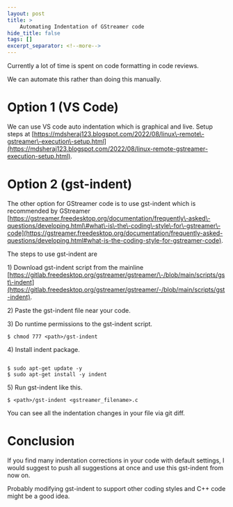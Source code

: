 ```yaml
---
layout: post
title: >
    Automating Indentation of GStreamer code
hide_title: false
tags: []
excerpt_separator: <!--more-->
---
```

Currently a lot of time is spent on code formatting in code reviews.

We can automate this rather than doing this manually.
# Option 1 \(VS Code\)

We can use VS code auto indentation which is graphical and live. Setup steps at [https://mdsheraj123.blogspot.com/2022/08/linux\-remote\-gstreamer\-execution\-setup.html](https://mdsheraj123.blogspot.com/2022/08/linux-remote-gstreamer-execution-setup.html).
# Option 2 \(gst\-indent\)

The other option for GStreamer code is to use gst\-indent which is recommended by GStreamer [https://gstreamer.freedesktop.org/documentation/frequently\-asked\-questions/developing.html\#what\-is\-the\-coding\-style\-for\-gstreamer\-code](https://gstreamer.freedesktop.org/documentation/frequently-asked-questions/developing.html#what-is-the-coding-style-for-gstreamer-code).

The steps to use gst\-indent are


1\) Download gst\-indent script from the mainline [https://gitlab.freedesktop.org/gstreamer/gstreamer/\-/blob/main/scripts/gst\-indent](https://gitlab.freedesktop.org/gstreamer/gstreamer/-/blob/main/scripts/gst-indent).

2\) Paste the gst\-indent file near your code.

3\) Do runtime permissions to the gst\-indent script.
```
$ chmod 777 <path>/gst-indent
```

4\) Install indent package.
```

$ sudo apt-get update -y
$ sudo apt-get install -y indent
```

5\) Run gst\-indent like this.
```
$ <path>/gst-indent <gstreamer_filename>.c
```

  

You can see all the indentation changes in your file via git diff.
# Conclusion

If you find many indentation corrections in your code with default settings, I would suggest to push all suggestions at once and use this gst\-indent from now on.

Probably modifying gst\-indent to support other coding styles and C\+\+ code might be a good idea.
